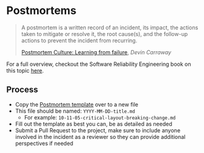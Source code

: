 # Postmortems

> A postmortem is a written record of an incident, its impact, the actions taken
> to mitigate or resolve it, the root cause(s), and the follow-up actions to
> prevent the incident from recurring.
>
> [Postmortem Culture: Learning from failure](https://landing.google.com/sre/sre-book/chapters/postmortem-culture/),
> _Devin Carraway_

For a full overview, checkout the Software Reliability Engineering book on this
topic [here](https://landing.google.com/sre/sre-book/chapters/postmortem/).

## Process

- Copy the [Postmortem template](./0000-00-00-template.md) over to a new file
- This file should be named: `YYYY-MM-DD-title.md`
  - For example: `10-11-05-critical-layout-breaking-change.md`
- Fill out the template as best you can, be as detailed as needed
- Submit a Pull Request to the project, make sure to include anyone involved in
  the incident as a reviewer so they can provide additional perspectives if
  needed
